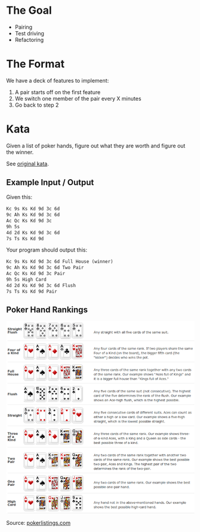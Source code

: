# The Goal

- Pairing
- Test driving
- Refactoring

# The Format

We have a deck of features to implement:

1. A pair starts off on the first feature
2. We switch one member of the pair every X minutes
3. Go back to step 2

# Kata

Given a list of poker hands, figure out what they are worth and figure out the winner.

See [original kata](http://codingdojo.org/cgi-bin/wiki.pl?KataTexasHoldEm).

## Example Input / Output

Given this:

    Kc 9s Ks Kd 9d 3c 6d
    9c Ah Ks Kd 9d 3c 6d
    Ac Qc Ks Kd 9d 3c 
    9h 5s 
    4d 2d Ks Kd 9d 3c 6d
    7s Ts Ks Kd 9d 

Your program should output this:

    Kc 9s Ks Kd 9d 3c 6d Full House (winner)
    9c Ah Ks Kd 9d 3c 6d Two Pair
    Ac Qc Ks Kd 9d 3c Pair
    9h 5s High Card
    4d 2d Ks Kd 9d 3c 6d Flush
    7s Ts Ks Kd 9d Pair

## Poker Hand Rankings
![](poker-rankings.png)

Source: [pokerlistings.com](http://www.pokerlistings.com/poker-hand-ranking)
